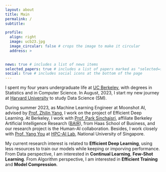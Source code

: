 ```yaml
---
layout: about
title: Main
permalink: /
subtitle: 

profile:
  align: right
  image: ucb23.jpg
  image_circular: false # crops the image to make it circular
  address: >
    

news: true # includes a list of news items
selected_papers: true # includes a list of papers marked as "selected={true}"
social: true # includes social icons at the bottom of the page
---
```


<!-- My name is Mingyuan Ma, ML Expert. I love Jennifer!     # <p>mamingyuan2001@berkeley.edu</p>
    # <p>Berkeley, CA</p> -->
I spent my four years undergraduate life at [UC Berkeley](https://www.berkeley.edu), with degrees in Statistics and in Computer Science. In August, 2023, I start my new journey at [Harvard University](https://www.harvard.edu) to study Data Science (SM).

During summer 2023, as Machine Learning Engineer at Moonshot AI, advised by [Prof. Zhilin Yang](https://kimiyoung.github.io), I work on the project of Efficient Deep Learning. At Berkeley, I work with [Prof. Park Sinchaisri](https://parksinchaisri.github.io), affiliate Berkeley Artificial Intelligence Research ([BAIR](https://bair.berkeley.edu/index.html#header)), from Haas School of Business, and our research project is the Human-AI collaboration. Besides, I work closely with [Prof. Yang You](https://www.comp.nus.edu.sg/~youy/) at [HPC-AI Lab](https://ai.comp.nus.edu.sg), National University of Singapore. 

My current research interest is related to **Efficient Deep Learning**, using less resources to train our models while keeping or imporving performance. From Data perspective, I am interested in **Continual Learning**, **Few-Shot Learning**.  From Algorithm perspective, I am interested in **Efficient Training** and **Model Compression**.


<!--
Write your biography here. Tell the world about yourself. Link to your favorite [subreddit](http://reddit.com). You can put a picture in, too. The code is already in, just name your picture `prof_pic.jpg` and put it in the `img/` folder.

Put your address / P.O. box / other info right below your picture. You can also disable any these elements by editing `profile` property of the YAML header of your `_pages/about.md`. Edit `_bibliography/papers.bib` and Jekyll will render your [publications page](/al-folio/publications/) automatically.

Link to your social media connections, too. This theme is set up to use [Font Awesome icons](http://fortawesome.github.io/Font-Awesome/) and [Academicons](https://jpswalsh.github.io/academicons/), like the ones below. Add your Facebook, Twitter, LinkedIn, Google Scholar, or just disable all of them. -->
